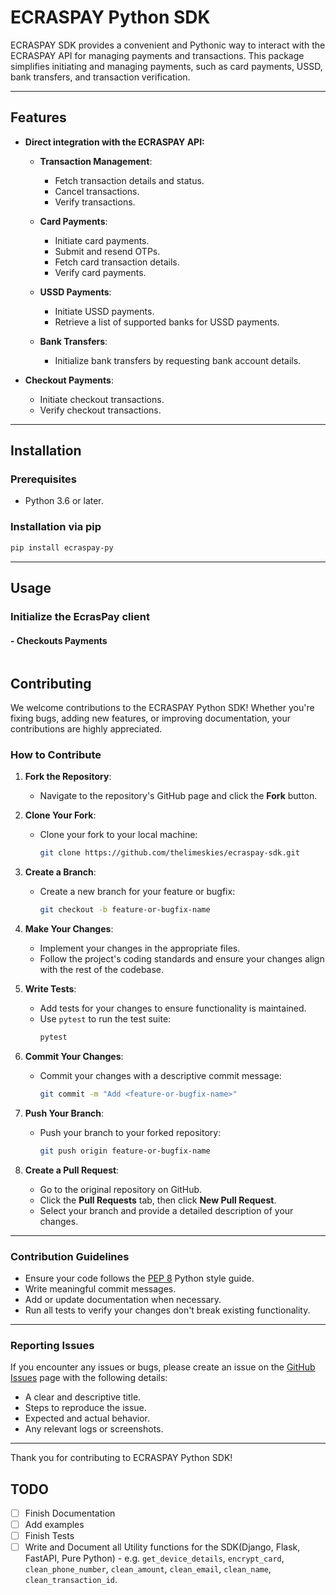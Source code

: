 # ECRASPAY Python SDK

ECRASPAY SDK provides a convenient and Pythonic way to interact with the ECRASPAY API for managing payments and transactions. This package simplifies initiating and managing payments, such as card payments, USSD, bank transfers, and transaction verification.

---

## Features
- **Direct integration with the ECRASPAY API:**
  - **Transaction Management**:
    - Fetch transaction details and status.
    - Cancel transactions.
    - Verify transactions.

  - **Card Payments**:
    - Initiate card payments.
    - Submit and resend OTPs.
    - Fetch card transaction details.
    - Verify card payments.

  - **USSD Payments**:
    - Initiate USSD payments.
    - Retrieve a list of supported banks for USSD payments.

  - **Bank Transfers**:
    - Initialize bank transfers by requesting bank account details.

- **Checkout Payments**:
  - Initiate checkout transactions.
  - Verify checkout transactions.


---

## Installation

### Prerequisites

- Python 3.6 or later.

### Installation via pip

```bash
pip install ecraspay-py
```

---

## Usage

### Initialize the EcrasPay client

#### - Checkouts Payments

```python
```

## Contributing

We welcome contributions to the ECRASPAY Python SDK! Whether you're fixing bugs, adding new features, or improving documentation, your contributions are highly appreciated.

### How to Contribute

1. **Fork the Repository**:
   - Navigate to the repository's GitHub page and click the **Fork** button.

2. **Clone Your Fork**:
   - Clone your fork to your local machine:
     ```bash
     git clone https://github.com/thelimeskies/ecraspay-sdk.git
     ```

3. **Create a Branch**:
   - Create a new branch for your feature or bugfix:
     ```bash
     git checkout -b feature-or-bugfix-name
     ```

4. **Make Your Changes**:
   - Implement your changes in the appropriate files.
   - Follow the project's coding standards and ensure your changes align with the rest of the codebase.

5. **Write Tests**:
   - Add tests for your changes to ensure functionality is maintained.
   - Use `pytest` to run the test suite:
     ```bash
     pytest
     ```

6. **Commit Your Changes**:
   - Commit your changes with a descriptive commit message:
     ```bash
     git commit -m "Add <feature-or-bugfix-name>"
     ```

7. **Push Your Branch**:
   - Push your branch to your forked repository:
     ```bash
     git push origin feature-or-bugfix-name
     ```

8. **Create a Pull Request**:
   - Go to the original repository on GitHub.
   - Click the **Pull Requests** tab, then click **New Pull Request**.
   - Select your branch and provide a detailed description of your changes.

---

### Contribution Guidelines

- Ensure your code follows the [PEP 8](https://pep8.org/) Python style guide.
- Write meaningful commit messages.
- Add or update documentation when necessary.
- Run all tests to verify your changes don't break existing functionality.

---

### Reporting Issues

If you encounter any issues or bugs, please create an issue on the [GitHub Issues](https://github.com/thelimeskies/ecraspay-sdk/issues) page with the following details:
- A clear and descriptive title.
- Steps to reproduce the issue.
- Expected and actual behavior.
- Any relevant logs or screenshots.

---

Thank you for contributing to ECRASPAY Python SDK!


## TODO

- [ ] Finish Documentation
- [ ] Add examples
- [ ] Finish Tests
- [ ] Write and Document all Utility functions for the SDK(Django, Flask, FastAPI, Pure Python) - e.g. `get_device_details`, `encrypt_card`, `clean_phone_number`, `clean_amount`, `clean_email`, `clean_name`, `clean_transaction_id`.
